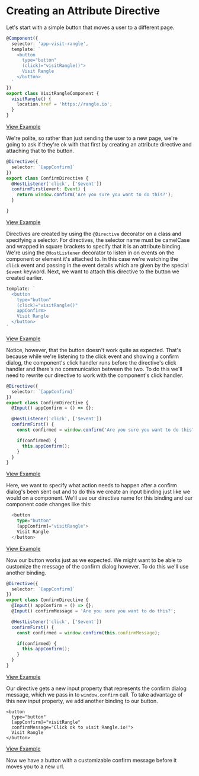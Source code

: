 # Creating an Attribute Directive

Let's start with a simple button that moves a user to a different page.

```typescript
@Component({
  selector: 'app-visit-rangle',
  template: `
    <button
      type="button"
      (click)="visitRangle()">
      Visit Rangle
    </button>
  `
})
export class VisitRangleComponent {
  visitRangle() {
    location.href = 'https://rangle.io';
  }
}
```
[View Example](https://plnkr.co/edit/9ANDvP9C1p2jSZW2s4LX?p=preview)

We're polite, so rather than just sending the user to a new page, we're going to ask if they're ok with that first by creating an attribute directive and attaching that to the button.


```typescript
@Directive({
  selector: `[appConfirm]`
})
export class ConfirmDirective {
  @HostListener('click', ['$event'])
  confirmFirst(event: Event) {
    return window.confirm('Are you sure you want to do this?');
  }

}
```
[View Example](https://plnkr.co/edit/KMfnzrmSx0ywKp6ztaNN?p=preview)

Directives are created by using the `@Directive` decorator on a class and specifying a selector. For directives, the selector name must be camelCase and wrapped in square brackets to specify that it is an attribute binding. We're using the `@HostListener` decorator to listen in on events on the component or element it's attached to. In this case we're watching the `click` event and passing in the event details which are given by the special `$event` keyword. Next, we want to attach this directive to the button we created earlier.

```typescript
template: `
  <button
    type="button"
    (click)="visitRangle()"
    appConfirm>
    Visit Rangle
  </button>
`
```

[View Example](https://plnkr.co/edit/KMfnzrmSx0ywKp6ztaNN?p=preview)

Notice, however, that the button doesn't work quite as expected. That's because while we're listening to the click event and showing a confirm dialog, the component's click handler runs before the directive's click handler and there's no communication between the two. To do this we'll need to rewrite our directive to work with the component's click handler.

```typescript
@Directive({
  selector: `[appConfirm]`
})
export class ConfirmDirective {
  @Input() appConfirm = () => {};

  @HostListener('click', ['$event'])
  confirmFirst() {
    const confirmed = window.confirm('Are you sure you want to do this?');

    if(confirmed) {
      this.appConfirm();
    }
  }
}
```
[View Example](https://plnkr.co/edit/OBuN06R0hmcnpGu01Z7I?p=preview)

Here, we want to specify what action needs to happen after a confirm dialog's been sent out and to do this we create an input binding just like we would on a component. We'll use our directive name for this binding and our component code changes like this:

```typescript
  <button
    type="button"
    [appConfirm]="visitRangle">
    Visit Rangle
  </button>
```
[View Example](https://plnkr.co/edit/OBuN06R0hmcnpGu01Z7I?p=preview)

Now our button works just as we expected. We might want to be able to customize the message of the confirm dialog however. To do this we'll use another binding.

```typescript
@Directive({
  selector: `[appConfirm]`
})
export class ConfirmDirective {
  @Input() appConfirm = () => {};
  @Input() confirmMessage = 'Are you sure you want to do this?';

  @HostListener('click', ['$event'])
  confirmFirst() {
    const confirmed = window.confirm(this.confirmMessage);

    if(confirmed) {
      this.appConfirm();
    }
  }
}
```
[View Example](https://plnkr.co/edit/S8pkKyrdF4jB7HlVQ76n?p=preview)

Our directive gets a new input property that represents the confirm dialog message, which we pass in to `window.confirm` call. To take advantage of this new input property, we add another binding to our button.

```
<button
  type="button"
  [appConfirm]="visitRangle"
  confirmMessage="Click ok to visit Rangle.io!">
  Visit Rangle
</button>
```

[View Example](https://plnkr.co/edit/S8pkKyrdF4jB7HlVQ76n?p=preview)

Now we have a button with a customizable confirm message before it moves you to a new url.
